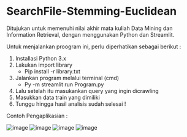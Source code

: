 # SearchFile-Stemming-Euclidean

Ditujukan untuk memenuhi nilai akhir mata kuliah Data Mining dan Information Retrieval, dengan menggunakan Python dan Streamlit.

Untuk menjalankan proogram ini, perlu diperhatikan sebagai berikut : 
1. Installasi Python 3.x
2. Lakukan import library 
   - Pip install -r library.txt
3. Jalankan program melalui terminal (cmd)
   - Py -m streamlit run Program.py
4. Lalu setelah itu masukankan query yang ingin dicrawling
5. Masukkan data train yang dimiliki
6. Tunggu hingga hasil analisis sudah selesai !

Contoh Pengaplikasian : 

![image](https://user-images.githubusercontent.com/86830762/215286786-cc450285-fd6f-4fc6-a4ff-6fdc9cade239.png)
![image](https://user-images.githubusercontent.com/86830762/215286796-f78afb25-caff-4c51-8a64-0a8b9cd74b51.png)
![image](https://user-images.githubusercontent.com/86830762/215286806-3817bf20-790c-4c8c-852d-4440a5e6236d.png)
![image](https://user-images.githubusercontent.com/86830762/215286835-57de5ef1-1653-407d-9c10-e277cb955aee.png)

